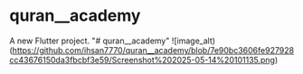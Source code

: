 # quran__academy

A new Flutter project.
"# quran__academy" 
![image_alt)(https://github.com/ihsan7770/quran__academy/blob/7e90bc3606fe927928cc43676150da3fbcbf3e59/Screenshot%202025-05-14%20101135.png)
